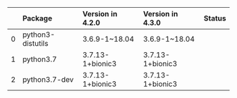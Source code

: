 <!-- markdown-link-check-disable -->

|    | Package           | Version in 4.2.0   | Version in 4.3.0   | Status   |
|---:|:------------------|:-------------------|:-------------------|:---------|
|  0 | python3-distutils | 3.6.9-1~18.04      | 3.6.9-1~18.04      |          |
|  1 | python3.7         | 3.7.13-1+bionic3   | 3.7.13-1+bionic3   |          |
|  2 | python3.7-dev     | 3.7.13-1+bionic3   | 3.7.13-1+bionic3   |          |